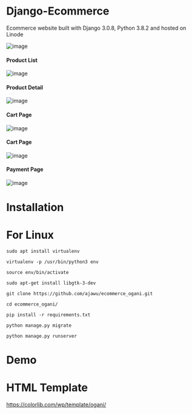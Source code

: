 # Django-Ecommerce

Ecommerce website built with Django 3.0.8, Python 3.8.2 and hosted on Linode

![image](https://raw.githubusercontent.com/ajawu/ecommerce_ogani/master/site_images/home.png)

#### Product List

![image](https://raw.githubusercontent.com/ajawu/ecommerce_ogani/master/site_images/products_list.png)

#### Product Detail
![image](https://raw.githubusercontent.com/ajawu/ecommerce_ogani/master/site_images/product_details.png)

#### Cart Page
![image](https://raw.githubusercontent.com/ajawu/ecommerce_ogani/master/site_images/cart.png)

#### Cart Page
![image](https://raw.githubusercontent.com/ajawu/ecommerce_ogani/master/site_images/checkout.png)

#### Payment Page
![image](https://raw.githubusercontent.com/ajawu/ecommerce_ogani/master/site_images/payment.png)

# Installation

# For Linux
`sudo apt install virtualenv`

`virtualenv -p /usr/bin/python3 env`

`source env/bin/activate`

`sudo apt-get install libgtk-3-dev`

`git clone https://github.com/ajawu/ecommerce_ogani.git`

`cd ecommerce_ogani/`

`pip install -r requirements.txt`

`python manage.py migrate`

`python manage.py runserver`

# Demo


# HTML Template
https://colorlib.com/wp/template/ogani/

